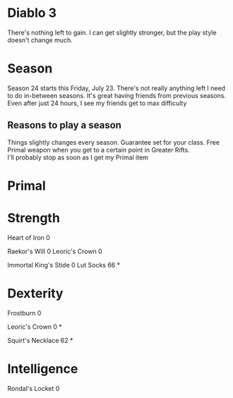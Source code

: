 # Diablo 3
There's nothing left to gain. I can get slightly stronger, but the play style doesn't change much.

# Season
Season 24 starts this Friday, July 23.
There's not really anything left I need to do in-between seasons.
It's great having friends from previous seasons. Even after just 24 hours, I see my friends get to max difficulty

## Reasons to play a season
Things slightly changes every season.
Guarantee set for your class.
Free Primal weapon when you get to a certain point in Greater Rifts.  
I'll probably stop as soon as I get my Primal item

# Primal
# Strength
Heart of Iron 0

Raekor's Will 0
Leoric's Crown 0

Immortal King's Stide 0
Lut Socks 66 *

# Dexterity
Frostburn 0

Leoric's Crown 0 *

Squirt's Necklace 62 *

# Intelligence
Rondal's Locket 0
